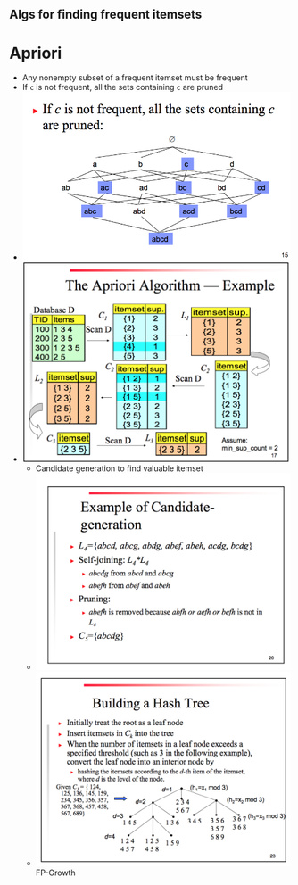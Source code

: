 ## Algs for finding frequent itemsets

# Apriori
  * Any nonempty subset of a frequent itemset must be frequent
  * If `c` is not frequent, all the sets containing `c` are pruned
  * ![graph](./images/apriori.png)
  * ![visual execution](./images/apriori2.png)
    * Candidate generation to find valuable itemset
    * ![visual execution 2](./images/apriori3.png)
    * ![visual execution 3](./images/apriori4.png) 
FP-Growth

